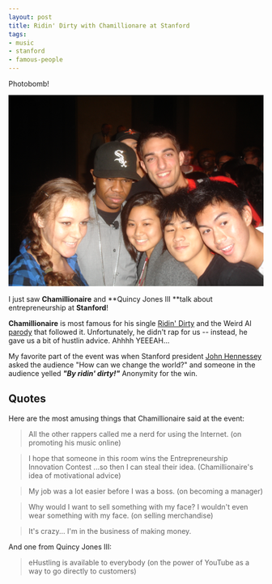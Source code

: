 ```yaml
---
layout: post
title: Ridin' Dirty with Chamillionare at Stanford
tags:
- music
- stanford
- famous-people
---
```


Photobomb!

![Ridin' Dirty with Chamillionaire](/images/chamillionaire-photobomb.jpg)

I just saw **Chamillionaire** and **Quincy Jones III **talk about entrepreneurship at **Stanford**!

**Chamillionaire** is most famous for his single [Ridin' Dirty](http://www.youtube.com/watch?v=P8-UiXotuXE) and the Weird Al [parody](http://www.youtube.com/watch?v=-xEzGIuY7kw) that followed it. Unfortunately, he didn't rap for us -- instead, he gave us a bit of hustlin advice. Ahhhh YEEEAH...

My favorite part of the event was when Stanford president [John Hennessey](http://www.stanford.edu/dept/president/biography/) asked the audience "How can we change the world?" and someone in the audience yelled ***"By ridin' dirty!"*** Anonymity for the win.

## Quotes

Here are the most amusing things that Chamillionaire said at the event:

> All the other rappers called me a nerd for using the Internet. (on promoting his music online)

> I hope that someone in this room wins the Entrepreneurship Innovation Contest ...so then I can steal their idea. (Chamillionaire's idea of motivational advice)

> My job was a lot easier before I was a boss. (on becoming a manager)

> Why would I want to sell something with my face? I wouldn't even wear something with my face. (on selling merchandise)

> It's crazy... I'm in the business of making money.

And one from Quincy Jones III:

> eHustling is available to everybody (on the power of YouTube as a way to go directly to customers)